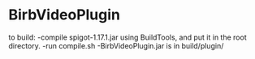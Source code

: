 # BirbVideoPlugin

to build:
-compile spigot-1.17.1.jar using BuildTools, and put it in the root directory.
-run compile.sh
-BirbVideoPlugin.jar is in build/plugin/
